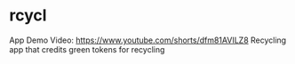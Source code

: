 # rcycl
App Demo Video: https://www.youtube.com/shorts/dfm81AVILZ8
Recycling app that credits green tokens for recycling
